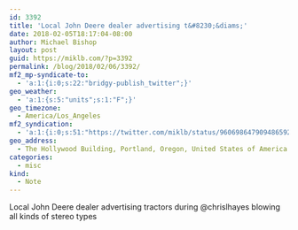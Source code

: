 ```yaml
---
id: 3392
title: 'Local John Deere dealer advertising t&#8230;&diams;'
date: 2018-02-05T18:17:04-08:00
author: Michael Bishop
layout: post
guid: https://miklb.com/?p=3392
permalink: /blog/2018/02/06/3392/
mf2_mp-syndicate-to:
  - 'a:1:{i:0;s:22:"bridgy-publish_twitter";}'
geo_weather:
  - 'a:1:{s:5:"units";s:1:"F";}'
geo_timezone:
  - America/Los_Angeles
mf2_syndication:
  - 'a:1:{i:0;s:51:"https://twitter.com/miklb/status/960698647909486592";}'
geo_address:
  - The Hollywood Building, Portland, Oregon, United States of America
categories:
  - misc
kind:
  - Note
---
```

Local John Deere dealer advertising tractors during @chrislhayes blowing all kinds of stereo types